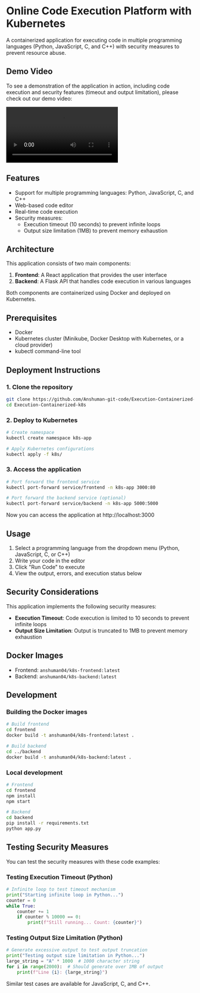 # Online Code Execution Platform with Kubernetes

A containerized application for executing code in multiple programming languages (Python, JavaScript, C, and C++) with security measures to prevent resource abuse.

## Demo Video

To see a demonstration of the application in action, including code execution and security features (timeout and output limitation), please check out our demo video:

![Demo Video](./assets/RecodingOf_Kubernetes%20Containerized%20Code%20Execution%20Platform_.mov)

## Features

- Support for multiple programming languages: Python, JavaScript, C, and C++
- Web-based code editor
- Real-time code execution
- Security measures:
  - Execution timeout (10 seconds) to prevent infinite loops
  - Output size limitation (1MB) to prevent memory exhaustion

## Architecture

This application consists of two main components:

1. **Frontend**: A React application that provides the user interface
2. **Backend**: A Flask API that handles code execution in various languages

Both components are containerized using Docker and deployed on Kubernetes.

## Prerequisites

- Docker
- Kubernetes cluster (Minikube, Docker Desktop with Kubernetes, or a cloud provider)
- kubectl command-line tool

## Deployment Instructions

### 1. Clone the repository

```bash
git clone https://github.com/Anshuman-git-code/Execution-Containerized-k8s.git
cd Execution-Containerized-k8s
```

### 2. Deploy to Kubernetes

```bash
# Create namespace
kubectl create namespace k8s-app

# Apply Kubernetes configurations
kubectl apply -f k8s/
```

### 3. Access the application

```bash
# Port forward the frontend service
kubectl port-forward service/frontend -n k8s-app 3000:80

# Port forward the backend service (optional)
kubectl port-forward service/backend -n k8s-app 5000:5000
```

Now you can access the application at http://localhost:3000

## Usage

1. Select a programming language from the dropdown menu (Python, JavaScript, C, or C++)
2. Write your code in the editor
3. Click "Run Code" to execute
4. View the output, errors, and execution status below

## Security Considerations

This application implements the following security measures:

- **Execution Timeout**: Code execution is limited to 10 seconds to prevent infinite loops
- **Output Size Limitation**: Output is truncated to 1MB to prevent memory exhaustion

## Docker Images

- Frontend: `anshuman04/k8s-frontend:latest`
- Backend: `anshuman04/k8s-backend:latest`

## Development

### Building the Docker images

```bash
# Build frontend
cd frontend
docker build -t anshuman04/k8s-frontend:latest .

# Build backend
cd ../backend
docker build -t anshuman04/k8s-backend:latest .
```

### Local development

```bash
# Frontend
cd frontend
npm install
npm start

# Backend
cd backend
pip install -r requirements.txt
python app.py
```

## Testing Security Measures

You can test the security measures with these code examples:

### Testing Execution Timeout (Python)
```python
# Infinite loop to test timeout mechanism
print("Starting infinite loop in Python...")
counter = 0
while True:
    counter += 1
    if counter % 10000 == 0:
        print(f"Still running... Count: {counter}")
```

### Testing Output Size Limitation (Python)
```python
# Generate excessive output to test output truncation
print("Testing output size limitation in Python...")
large_string = "A" * 1000  # 1000 character string
for i in range(2000):  # Should generate over 1MB of output
    print(f"Line {i}: {large_string}")
```

Similar test cases are available for JavaScript, C, and C++.
